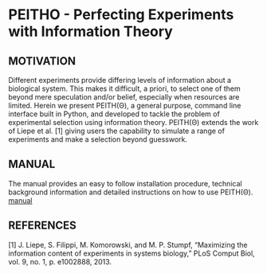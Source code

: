 # PEITHO - Perfecting Experiments with Information Theory

## MOTIVATION
Different experiments provide differing levels of information about a biological system.
This makes it difficult, a priori, to select one of them beyond mere speculation and/or
belief, especially when resources are limited. Herein we present PEITH(Θ), a general
purpose, command line interface built in Python, and developed to tackle the problem
of experimental selection using information theory. PEITH(Θ) extends the work of Liepe
et al. [1] giving users the capability to simulate a range of experiments and make a
selection beyond guesswork.

## MANUAL

The manual provides an easy to follow installation procedure, technical background information and detailed instructions on how to use PEITH(Θ).
[manual](https://github.com/MichaelPHStumpf/Peitho/raw/master/docs/manual.pdf "PEITHO's manual")


## REFERENCES

[1] J. Liepe, S. Filippi, M. Komorowski, and M. P. Stumpf, “Maximizing the information content of experiments in systems biology,” PLoS Comput Biol, vol. 9, no. 1,
p. e1002888, 2013.
